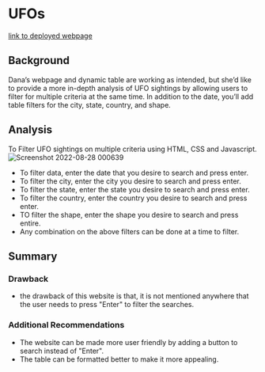 # UFOs
[link to deployed webpage](https://ksreeja993.github.io/UFOs/)

## Background
Dana’s webpage and dynamic table are working as intended, but she’d like to provide a more in-depth analysis of UFO sightings by allowing users to filter for multiple criteria at the same time. In addition to the date, you’ll add table filters for the city, state, country, and shape.

## Analysis
To Filter UFO sightings on multiple criteria using HTML, CSS and Javascript.
![Screenshot 2022-08-28 000639](https://user-images.githubusercontent.com/105166481/187056905-322500ae-13f0-4e74-ab17-7507cbf7a5f4.png)
* To filter data, enter the date that you desire to search and press enter.
* To filter the city, enter the city you desire to search and press enter.
* To filter the state, enter the state you desire to search and press enter.
* To filter the country, enter the country you desire to search and press enter.
* TO filter the shape, enter the shape you desire to search and press entire.
* Any combination on the above filters can be done at a time to filter.

## Summary
### Drawback
* the drawback of this website is that, it is not mentioned anywhere that the user needs to press "Enter" to filter the searches. 

### Additional Recommendations
* The website can be made more user friendly by adding a button to search instead of "Enter".
* The table can be formatted better to make it more appealing. 
